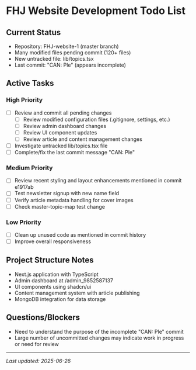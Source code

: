 # FHJ Website Development Todo List

## Current Status
- Repository: FHJ-website-1 (master branch)
- Many modified files pending commit (120+ files)
- New untracked file: lib/topics.tsx
- Last commit: "CAN: Ple" (appears incomplete)

## Active Tasks

### High Priority
- [ ] Review and commit all pending changes
  - [ ] Review modified configuration files (.gitignore, settings, etc.)
  - [ ] Review admin dashboard changes
  - [ ] Review UI component updates
  - [ ] Review article and content management changes
- [ ] Investigate untracked lib/topics.tsx file
- [ ] Complete/fix the last commit message "CAN: Ple"

### Medium Priority
- [ ] Review recent styling and layout enhancements mentioned in commit e1917ab
- [ ] Test newsletter signup with new name field
- [ ] Verify article metadata handling for cover images
- [ ] Check master-topic-map test change

### Low Priority
- [ ] Clean up unused code as mentioned in commit history
- [ ] Improve overall responsiveness

## Project Structure Notes
- Next.js application with TypeScript
- Admin dashboard at /admin_9852587137
- UI components using shadcn/ui
- Content management system with article publishing
- MongoDB integration for data storage

## Questions/Blockers
- Need to understand the purpose of the incomplete "CAN: Ple" commit
- Large number of uncommitted changes may indicate work in progress or need for review

---
*Last updated: 2025-06-26*
